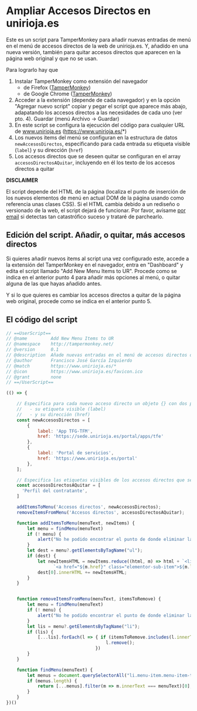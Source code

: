 # Ampliar Accesos Directos en unirioja.es

Este es un script para TamperMonkey para añadir nuevas entradas de menú en el menú de accesos 
directos de la web de unirioja.es. Y, añadido en una nueva versión, también para quitar 
accesos directos que aparecen en la página web original y que no se usan. 

Para lograrlo hay que

1. Instalar TamperMonkey como extensión del navegador
   - de Firefox ([TamperMonkey](https://addons.mozilla.org/es/firefox/addon/tampermonkey/?utm_source=addons.mozilla.org)) 
   - de Google Chrome ([TamperMonkey](https://chrome.google.com/webstore/detail/tampermonkey/dhdgffkkebhmkfjojejmpbldmpobfkfo))
2. Acceder a la extensión (depende de cada navegador) y en la opción "Agregar nuevo script" copiar y pegar el script que aparece más abajo, adapatando los accesos directos a las necesidades de cada uno (ver pto. 4). Guardar (menú Archivo -> Guardar)
3. En este script se configura la ejecución del código para cualquier URL de www.unirioja.es (https://www.unirioja.es/*)
4. Los nuevos items del menú se configuran en la estructura de datos `newAccesosDirectos`, especificando para cada entrada su etiqueta visible (`label`) y su dirección (`href`)
5. Los accesos directos que se deseen quitar se configuran en el array `accesosDirectosAQuitar`, incluyendo en él los texto de los accesos directos a quitar

**DISCLAIMER**

El script depende del HTML de la página (localiza el punto de inserción de los nuevos elementos de 
menú en actual DOM de la página usando como referencia unas clases CSS). Si el HTML cambia debido a 
un rediseño o versionado de la web, el script dejará de funcionar. Por favor, avísame 
[por email](email:francisco.garcia@unirioja.es) si detectas tan catastrófico suceso y trataré de 
parchearlo.

## Edición del script. Añadir, o quitar, más accesos directos

Si quieres añadir nuevos items al script una vez configurado este, accede a la extensión del 
TamperMonkey en el navegador, entra en "Dashboard" y edita el script llamado 
"Add New Menu Items to UR". Procede como se indica en el anterior punto 4 para añadir 
más opciones al menú, o quitar alguna de las que hayas añadido antes.

Y si lo que quieres es cambiar los accesos directos a quitar de la página web original, procede 
como se indica en el anterior punto 5. 

## El código del script

``` Javascript
// ==UserScript==
// @name         Add New Menu Items to UR
// @namespace    http://tampermonkey.net/
// @version      0.1
// @description  Añade nuevas entradas en el menú de accesos directos de la web de unirioja
// @author       Francisco José García Izquierdo
// @match        https://www.unirioja.es/*
// @icon         https://www.unirioja.es/favicon.ico
// @grant        none
// ==/UserScript==

(() => {

    // Especifica para cada nuevo acceso directo un objeto {} con dos propiedades:
    //   - su etiqueta visible (label)
    //   - y su dirección (href)
    const newAccesosDirectos = [
        {
            label: 'App TFG-TFM',
            href: 'https://sede.unirioja.es/portal/apps/tfe'
        },
        {
            label: 'Portal de servicios',
            href: 'https://www.unirioja.es/portal'
        },
    ];

    // Especifica las etiquetas visibles de los accesos directos que se quieren quitar (array)
    const accesosDirectosAQuitar = [
      'Perfil del contratante',
    ]

    addItemsToMenu('Accesos directos', newAccesosDirectos);
    removeItemsFromMenu('Accesos directos', accesosDirectosAQuitar);

    function addItemsToMenu(menuText, newItems) {
        let menu = findMenu(menuText)
        if (! menu) {
            alert("No he podido encontrar el punto de donde eliminar las opciones del menú")
        }
        let dest = menu?.getElementsByTagName("ul");
        if (dest) {
            let newItemsHTML = newItems.reduce((html, m) => html + `<li class="menu-item menu-item-type-post_type menu-item-object-page">` +
                  `<a href="${m.href}" class="elementor-sub-item">${m.label}</a></li>`, '')
            dest[0].innerHTML += newItemsHTML;
        }
    }


    function removeItemsFromMenu(menuText, itemsToRemove) {
        let menu = findMenu(menuText)
        if (! menu) {
            alert("No he podido encontrar el punto de donde eliminar las opciones del menú")
        }
        let lis = menu?.getElementsByTagName("li");
        if (lis) {
            [...lis].forEach(l => { if (itemsToRemove.includes(l.innerText))
                                      l.remove();
                                  })
        }
    }

    function findMenu(menuText) {
        let menus = document.querySelectorAll("li.menu-item.menu-item-type-custom.menu-item-object-custom.menu-item-has-children")
        if (menus.length) {
            return [...menus].filter(m => m.innerText === menuText)[0];
        }
    }
})()
```

